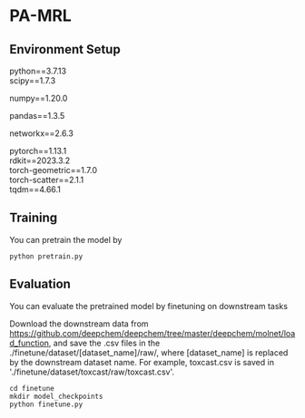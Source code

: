 # PA-MRL

## Environment Setup

python==3.7.13    
scipy==1.7.3

numpy==1.20.0

pandas==1.3.5

networkx==2.6.3  

pytorch==1.13.1          
rdkit==2023.3.2                           
torch-geometric==1.7.0                    
torch-scatter==2.1.1                     
tqdm==4.66.1    

                
## Training

You can pretrain the model by

```
python pretrain.py
```

## Evaluation

You can evaluate the pretrained model by finetuning on downstream tasks

Download the downstream data from https://github.com/deepchem/deepchem/tree/master/deepchem/molnet/load_function, and save the .csv files in the ./finetune/dataset/[dataset_name]/raw/, where [dataset_name] is replaced by the downstream dataset name.
For example, toxcast.csv is saved in './finetune/dataset/toxcast/raw/toxcast.csv'.

```
cd finetune
mkdir model_checkpoints
python finetune.py
```

